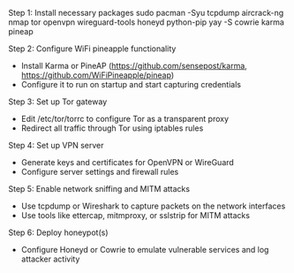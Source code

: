 Step 1: Install necessary packages
sudo pacman -Syu tcpdump aircrack-ng nmap tor openvpn wireguard-tools honeyd python-pip
yay -S cowrie karma pineap

Step 2: Configure WiFi pineapple functionality
- Install Karma or PineAP (https://github.com/sensepost/karma, https://github.com/WiFiPineapple/pineap)
- Configure it to run on startup and start capturing credentials

Step 3: Set up Tor gateway
- Edit /etc/tor/torrc to configure Tor as a transparent proxy
- Redirect all traffic through Tor using iptables rules

Step 4: Set up VPN server
- Generate keys and certificates for OpenVPN or WireGuard
- Configure server settings and firewall rules

Step 5: Enable network sniffing and MITM attacks
- Use tcpdump or Wireshark to capture packets on the network interfaces
- Use tools like ettercap, mitmproxy, or sslstrip for MITM attacks

Step 6: Deploy honeypot(s)
- Configure Honeyd or Cowrie to emulate vulnerable services and log attacker activity
